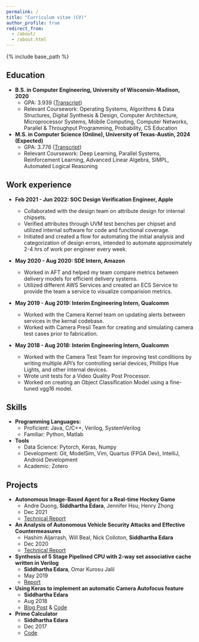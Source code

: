 ```yaml
---
permalink: /
title: "Curriculum vitae (CV)"
author_profile: true
redirect_from: 
  - /about/
  - /about.html
---
```


{% include base_path %}
  
Education
------
* **B.S. in Computer Engineering, University of Wisconsin-Madison, 2020**
  * GPA: 3.939 ([Transcript](https://sedara26.github.io/files/UW_Official_Transcript.pdf))
  * Relevant Coursework: Operating Systems, Algorithms & Data Structures, Digital Synthesis & Design, Computer Architecture, Microprocessor Systems, Mobile Computing, Computer Networks, Parallel & Throughput Programming, Probability, CS Education
* **M.S. in Computer Science (Online), University of Texas-Austin, 2024 (Expected)**
  * GPA: 3.776 ([Transcript](https://sedara26.github.io/files/University_of_Texas_Academic_Summary.pdf))
  * Relevant Coursework: Deep Learning, Parallel Systems, Reinforcement Learning, Advanced Linear Algebra, SIMPL, Automated Logical Reasoning

Work experience
------
* **Feb 2021 - Jun 2022: SOC Design Verification Engineer, Apple**
  * Collaborated with the design team on attribute design for internal chipsets.
  * Verified attributes through UVM test benches per chipset and utilized internal software for code and functional coverage.
  * Initiated and created a flow for automating the initial analysis and categorization of design errors, intended to automate approximately 2-4 hrs of work per engineer every week.

* **May 2020 - Aug 2020: SDE Intern, Amazon**
  * Worked in AFT and helped my team compare metrics between delivery models for efficient delivery systems.
  * Utilized different AWS Services and created an ECS Service to provide the team a service to visualize comparision metrics.
 
* **May 2019 - Aug 2019: Interim Engineering Intern, Qualcomm**
  * Worked with the Camera Kernel team on updating alerts between services in the kernal codebase.
  * Worked with Camera Presil Team for creating and simulating camera test cases prior to fabrication.

* **May 2018 - Aug 2018: Interim Engineering Intern, Qualcomm**
  * Worked with the Camera Test Team for improving test conditions by writing multiple API’s for controlling serial devices, Phillips Hue Lights, and other internal devices.
  * Wrote unit tests for a Video Quality Post Processor.
  * Worked on creating an Object Classification Model using a fine-tuned vgg16 model.
  
Skills
------
* **Programming Languages:**
  * Proficient: Java, C/C++, Verilog, SystemVerilog
  * Familiar: Python, Matlab
* **Tools**
  * Data Science: Pytorch, Keras, Numpy
  * Development: Git, ModelSim, Vim, Quartus (FPGA Dev), IntelliJ, Android Development
  * Academic: Zotero

Projects
------
* **Autonomous Image-Based Agent for a Real-time Hockey Game**
  * Andre Duong, **Siddhartha Edara**, Jennifer Hsu, Henry Zhong
  * Dec 2021
  * [Technical Report](https://sedara26.github.io/files/Group1FinalProjectReport.pdf)
* **An Analysis of Autonomous Vehicle Security Attacks and Effective Countermeasures**
  * Hashim Aljarrash, Will Beal, Nick Colloton, **Siddhartha Edara**
  * Dec 2020
  * [Technical Report](https://sedara26.github.io/files/AVReport.pdf)
* **Synthesis of 5 Stage Pipelined CPU with 2-way set associative cache written in Verilog**
  * **Siddhartha Edara**, Omar Kurosu Jalil
  * May 2019
  * [Report](https://sedara26.github.io/files/ECE552_FinalReport.pdf)
* **Using Keras to implement an automatic Camera Autofocus feature**
  * **Siddhartha Edara**
  * Aug 2018
  * [Blog Post](https://medium.com/@sedara/how-the-camera-autofocus-feature-works-in-digital-smartphones-8382d511996c) & [Code](https://github.com/sedara0218/camera_autofocus)
* **Prime Calculator**
  * **Siddhartha Edara**
  * Dec 2017
  * [Code](https://github.com/sedara0218/prime_project_java)
